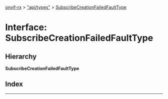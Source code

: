 [onvif-rx](../README.md) > ["api/types"](../modules/_api_types_.md) > [SubscribeCreationFailedFaultType](../interfaces/_api_types_.subscribecreationfailedfaulttype.md)

# Interface: SubscribeCreationFailedFaultType

## Hierarchy

**SubscribeCreationFailedFaultType**

## Index

---

